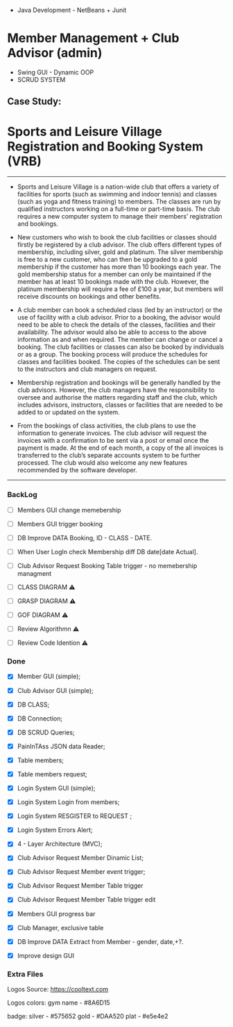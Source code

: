 - Java Development - NetBeans + Junit

# Member Management + Club Advisor (admin)

- Swing GUI - Dynamic OOP
- SCRUD SYSTEM

## Case Study:
# Sports and Leisure Village Registration and Booking System (VRB)
---

- Sports and Leisure Village is a nation-wide club that offers a variety of facilities for sports (such as
swimming and indoor tennis) and classes (such as yoga and fitness training) to members. The classes
are run by qualified instructors working on a full-time or part-time basis. The club requires a new
computer system to manage their members’ registration and bookings.


- New customers who wish to book the club facilities or classes should firstly be registered by a club
advisor. The club offers different types of membership, including silver, gold and platinum. The silver
membership is free to a new customer, who can then be upgraded to a gold membership if the
customer has more than 10 bookings each year. The gold membership status for a member can only be
maintained if the member has at least 10 bookings made with the club. However, the platinum
membership will require a fee of £100 a year, but members will receive discounts on bookings and
other benefits.


- A club member can book a scheduled class (led by an instructor) or the use of facility with a club
advisor. Prior to a booking, the advisor would need to be able to check the details of the classes,
facilities and their availability. The advisor would also be able to access to the above information as and
when required. The member can change or cancel a booking. The club facilities or classes can also be
booked by individuals or as a group. The booking process will produce the schedules for classes and
facilities booked. The copies of the schedules can be sent to the instructors and club managers on
request.

- Membership registration and bookings will be generally handled by the club advisors. However, the
club managers have the responsibility to oversee and authorise the matters regarding staff and the
club, which includes advisors, instructors, classes or facilities that are needed to be added to or
updated on the system.

- From the bookings of class activities, the club plans to use the information to generate invoices. The
club advisor will request the invoices with a confirmation to be sent via a post or email once the
payment is made. At the end of each month, a copy of the all invoices is transferred to the club’s
separate accounts system to be further processed.
The club would also welcome any new features recommended by the software developer.

---



### BackLog
- [ ] Members GUI change memebership
- [ ] Members GUI trigger booking 
- [ ] DB Improve DATA Booking, ID - CLASS - DATE.
- [ ] When User LogIn check Membership diff DB date[date Actual].
- [ ] Club Advisor Request Booking Table trigger - no  memebership managment

- [ ] CLASS DIAGRAM :warning:
- [ ] GRASP DIAGRAM :warning:
- [ ] GOF DIAGRAM :warning:
- [ ] Review Algorithmn :warning:
- [ ] Review Code Idention :warning:

### Done

- [x] Member GUI (simple);
- [x] Club Advisor GUI (simple);
- [x] DB CLASS;
- [x] DB Connection;
- [x] DB SCRUD Queries;
- [x] PainInTAss JSON data Reader;
- [x] Table members;
- [x] Table members request;
- [x] Login System GUI (simple);
- [x] Login System Login from members;
- [x] Login System RESGISTER to REQUEST ;
- [x] Login System Errors Alert;
- [x] 4 - Layer Architecture (MVC);
- [x] Club Advisor Request Member Dinamic List;
- [x] Club Advisor Request Member event trigger;
- [x] Club Advisor Request Member Table trigger
- [x] Club Advisor Request Member Table trigger edit
- [x] Members GUI progress bar
- [x] Club Manager, exclusive table
- [x] DB Improve DATA Extract from Member - gender, date,+?.
- [x] Improve design GUI


### Extra Files

Logos Source:
https://cooltext.com

Logos colors:
gym name - #8A6D15 

badge:
    silver - #575652
    gold - #DAA520
    plat - #e5e4e2
